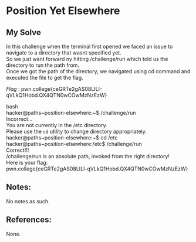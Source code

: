 # Position Yet Elsewhere   

## My Solve   
In this challenge when the terminal first opened we faced an issue to navigate to a directory that wasnt specified yet.    
So we just went forward ny hitting /challenge/run which told us the directory to run the path from.     
Once we got the path of the directory, we navigated using cd command and executed the file to get the flag.

*Flag* : pwn.college{ceGRTe2gAS08LILI-qVLkQ1Hobd.QX4QTN0wCOwMzNzEzW}   

bash \
hacker@paths\~position-elsewhere:\~$ /challenge/run        
Incorrect...     
You are not currently in the /etc directory.    
Please use the `cd` utility to change directory appropriately.    
hacker@paths\~position-elsewhere:\~$ cd /etc    
hacker@paths\~position-elsewhere:/etc$ /challenge/run    
Correct!!!    
/challenge/run is an absolute path, invoked from the right directory!   
Here is your flag:    
pwn.college{ceGRTe2gAS08LILI-qVLkQ1Hobd.QX4QTN0wCOwMzNzEzW}    

## Notes:
No notes as such.

## References:
None.
